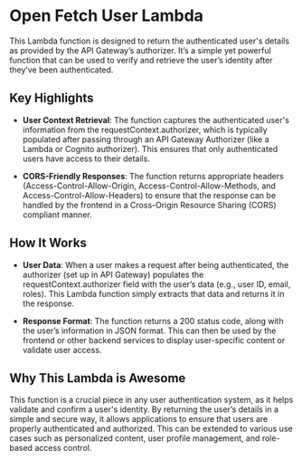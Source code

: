 # Open Fetch User Lambda

This Lambda function is designed to return the authenticated user's details as provided by the API Gateway’s authorizer.
It’s a simple yet powerful function that can be used to verify and retrieve the user’s identity after they’ve been
authenticated.

## Key Highlights

- **User Context Retrieval**:
  The function captures the authenticated user's information from the requestContext.authorizer, which is typically
  populated after passing through an API Gateway Authorizer (like a Lambda or Cognito authorizer). This ensures that
  only authenticated users have access to their details.

- **CORS-Friendly Responses**:
  The function returns appropriate headers (Access-Control-Allow-Origin, Access-Control-Allow-Methods, and
  Access-Control-Allow-Headers) to ensure that the response can be handled by the frontend in a Cross-Origin Resource
  Sharing (CORS) compliant manner.

## How It Works

- **User Data**:
  When a user makes a request after being authenticated, the authorizer (set up in API Gateway) populates the
  requestContext.authorizer field with the user’s data (e.g., user ID, email, roles). This Lambda function simply
  extracts that data and returns it in the response.

- **Response Format**:
  The function returns a 200 status code, along with the user’s information in JSON format. This can then be used by the
  frontend or other backend services to display user-specific content or validate user access.

## Why This Lambda is Awesome

This function is a crucial piece in any user authentication system, as it helps validate and confirm a user's identity.
By returning the user’s details in a simple and secure way, it allows applications to ensure that users are properly
authenticated and authorized. This can be extended to various use cases such as personalized content, user profile
management, and role-based access control.






